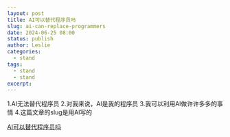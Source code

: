 ```yaml
---
layout: post
title: AI可以替代程序员吗
slug: ai-can-replace-programmers
date: 2024-06-25 08:00
status: publish
author: Leslie
categories: 
  - stand 
tags:
  - stand 
  - stand 
excerpt: 
---
```


1.AI无法替代程序员
2.对我来说，AI是我的程序员
3.我可以利用AI做许许多多的事情
4.这篇文章的slug是用AI写的

[AI可以替代程序员吗](https://github.com/lesnolie/Marverick/issues/42)

